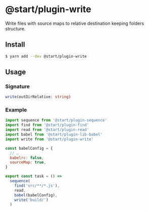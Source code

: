 # @start/plugin-write

Write files with source maps to relative destination keeping folders structure.

## Install

```sh
$ yarn add --dev @start/plugin-write
```

## Usage

### Signature

```ts
write(outDirRelative: string)
```

### Example

```js
import sequence from '@start/plugin-sequence'
import find from '@start/plugin-find'
import read from '@start/plugin-read'
import babel from '@start/plugin-lib-babel'
import write from '@start/plugin-write'

const babelConfig = {
  // …
  babelrc: false,
  sourceMap: true,
}

export const task = () =>
  sequence(
    find('src/**/*.js'),
    read,
    babel(babelConfig),
    write('build/')
  )
```
